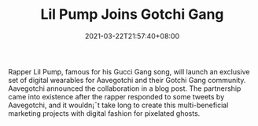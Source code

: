 ﻿---
title: "Lil Pump Joins Gotchi Gang"
date: 2021-03-22T21:57:40+08:00
lastmod: 2021-03-22T16:45:40+08:00
draft: false
authors: ["Prudent"]
description: "Rapper Lil Pump, famous for his Gucci Gang song, will launch an exclusive set of digital wearables for Aavegotchi and their Gotchi Gang community. Aavegotchi announced the collaboration in a blog post. The partnership came into existence after the rapper responded to some tweets by Aavegotchi, and it wouldn¡¯t take long to create this multi-beneficial marketing projects with digital fashion for pixelated ghosts."
featuredImage: "lil-pump-joins-gotchi-gang.png"
tags: ["Virtual World","Play to Earn"]
categories: ["news"]
news: ["Virtual World"]
weight: 
lightgallery: true
pinned: false
recommend: false
recommend1: false
---

Rapper Lil Pump, famous for his Gucci Gang song, will launch an exclusive set of digital wearables for Aavegotchi and their Gotchi Gang community. Aavegotchi announced the collaboration in a blog post. The partnership came into existence after the rapper responded to some tweets by Aavegotchi, and it wouldn¡¯t take long to create this multi-beneficial marketing projects with digital fashion for pixelated ghosts.

<!--more-->

